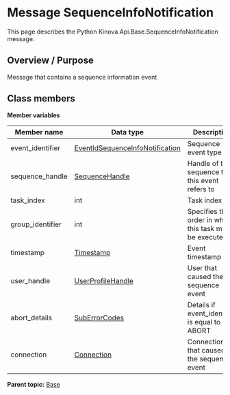 # Message SequenceInfoNotification

This page describes the Python Kinova.Api.Base.SequenceInfoNotification message.

## Overview / Purpose

Message that contains a sequence information event

## Class members

 **Member variables** 

|Member name|Data type|Description|
|-----------|---------|-----------|
|event\_identifier| [EventIdSequenceInfoNotification](enm_Base_EventIdSequenceInfoNotification.md#)|Sequence event type|
|sequence\_handle| [SequenceHandle](msg_Base_SequenceHandle.md#)|Handle of the sequence that this event refers to|
|task\_index|int|Task index|
|group\_identifier|int|Specifies the order in which this task must be executed|
|timestamp| [Timestamp](msg_Common_Timestamp.md#)|Event timestamp|
|user\_handle| [UserProfileHandle](msg_Common_UserProfileHandle.md#)|User that caused the sequence event|
|abort\_details| [SubErrorCodes](enm_Api_SubErrorCodes.md#)|Details if event\_identifier is equal to ABORT|
|connection| [Connection](msg_Common_Connection.md#)|Connection that caused the sequence event|

**Parent topic:** [Base](../references/summary_Base.md)

